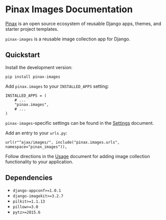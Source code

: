 # Pinax Images Documentation

[Pinax](http://pinaxproject.com/pinax/) is an open source ecosystem
of reusable Django apps, themes, and starter project templates.

`pinax-images` is a reusable image collection app for Django.

## Quickstart

Install the development version:

    pip install pinax-images

Add `pinax.images` to your `INSTALLED_APPS` setting:

    INSTALLED_APPS = (
        # ...
        "pinax.images",
        # ...
    )

`pinax-images`-specific settings can be found in the [Settings](settings.md) document.

Add an entry to your `urls.py`:

    url(r"^ajax/images/", include("pinax.images.urls", namespace="pinax_images")),

Follow directions in the [Usage](usage.md) document for adding image collection
functionality to your application.


## Dependencies

* `django-appconf>=1.0.1`
* `django-imagekit>=3.2.7`
* `pilkit>=1.1.13`
* `pillow>=3.0`
* `pytz>=2015.6`
